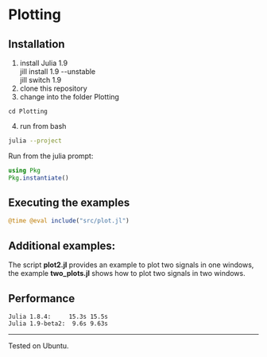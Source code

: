 # Plotting

## Installation
1. install Julia 1.9  
   jill install 1.9 --unstable  
   jill switch 1.9
2. clone this repository
3. change into the folder Plotting
```
cd Plotting
```
4. run from bash
```bash
julia --project
```
Run from the julia prompt:
```julia
using Pkg
Pkg.instantiate()
```
## Executing the examples
```julia
@time @eval include("src/plot.jl")
```

## Additional examples:
The script **plot2.jl** provides an example to plot two signals in one windows, the example **two_plots.jl** shows how to plot two signals in two windows.

## Performance
```
Julia 1.8.4:     15.3s 15.5s  
Julia 1.9-beta2:  9.6s 9.63s
```

---



Tested on Ubuntu.
